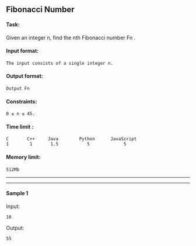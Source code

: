 ## Fibonacci Number

#### Task:
Given an integer n, find the nth Fibonacci number Fn .

#### Input format: 
    The input consists of a single integer n.

#### Output format:
    Output Fn
#### Constraints:
    0 ≤ n ≤ 45.
#### Time limit :
    
    C       C++     Java        Python      JavaScript
    1        1       1.5           5             5
    
####  Memory limit:
    512Mb

---
---
#### Sample 1
   Input:
   
    10
    
   Output:
   
    55

   